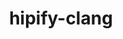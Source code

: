 ---
title: "hipify-clang"
layout: cache
categories: [package, develop]
meta: {"versions": ["5.4.3"], "compilers": ["gcc@=11.1.0", "gcc@=11.3.0"], "oss": ["ubuntu20.04", "ubuntu22.04"], "platforms": ["linux"], "targets": ["x86_64_v3"], "stacks": ["e4s", "gpu-tests", "ml-linux-x86_64-rocm", "root"], "num_specs": 5, "num_specs_by_stack": {"e4s": 3, "gpu-tests": 2, "root": 5, "ml-linux-x86_64-rocm": 2}}
spec_details: [{"hash": "ofro37bpiskhgbkdhui53qxs6jvugodu", "compiler": "gcc@=11.1.0", "versions": ["5.4.3"], "os": "ubuntu20.04", "platform": "linux", "target": "x86_64_v3", "variants": ["build_system=cmake", "build_type=Release", "generator=make", "~ipo", "patches=fafe6a5"], "stacks": ["e4s", "gpu-tests", "root"], "size": "-", "tarball": "https://binaries.spack.io/develop/build_cache/linux-ubuntu20.04-x86_64_v3/gcc-11.1.0/hipify-clang-5.4.3/linux-ubuntu20.04-x86_64_v3-gcc-11.1.0-hipify-clang-5.4.3-ofro37bpiskhgbkdhui53qxs6jvugodu.spack"}, {"hash": "4c2t4gbspxruhlrdzezm7awiracw276q", "compiler": "gcc@=11.1.0", "versions": ["5.4.3"], "os": "ubuntu20.04", "platform": "linux", "target": "x86_64_v3", "variants": ["build_system=cmake", "build_type=Release", "generator=make", "~ipo", "patches=fafe6a5"], "stacks": ["e4s", "gpu-tests", "root"], "size": "-", "tarball": "https://binaries.spack.io/develop/build_cache/linux-ubuntu20.04-x86_64_v3/gcc-11.1.0/hipify-clang-5.4.3/linux-ubuntu20.04-x86_64_v3-gcc-11.1.0-hipify-clang-5.4.3-4c2t4gbspxruhlrdzezm7awiracw276q.spack"}, {"hash": "oeo75ypf5kdavl6emn25qffp2cty2r4s", "compiler": "gcc@=11.1.0", "versions": ["5.4.3"], "os": "ubuntu20.04", "platform": "linux", "target": "x86_64_v3", "variants": ["build_system=cmake", "build_type=Release", "generator=make", "~ipo", "patches=fafe6a5"], "stacks": ["e4s", "root"], "size": "-", "tarball": "https://binaries.spack.io/develop/build_cache/linux-ubuntu20.04-x86_64_v3/gcc-11.1.0/hipify-clang-5.4.3/linux-ubuntu20.04-x86_64_v3-gcc-11.1.0-hipify-clang-5.4.3-oeo75ypf5kdavl6emn25qffp2cty2r4s.spack"}, {"hash": "2x5cdi7kagdd7hn5txv73urqalkg66lc", "compiler": "gcc@=11.3.0", "versions": ["5.4.3"], "os": "ubuntu22.04", "platform": "linux", "target": "x86_64_v3", "variants": ["build_system=cmake", "build_type=Release", "generator=make", "~ipo", "patches=fafe6a5"], "stacks": ["ml-linux-x86_64-rocm", "root"], "size": "-", "tarball": "https://binaries.spack.io/develop/build_cache/linux-ubuntu22.04-x86_64_v3/gcc-11.3.0/hipify-clang-5.4.3/linux-ubuntu22.04-x86_64_v3-gcc-11.3.0-hipify-clang-5.4.3-2x5cdi7kagdd7hn5txv73urqalkg66lc.spack"}, {"hash": "rfe543zunrnifgo7sp572jk2loi6jtfz", "compiler": "gcc@=11.3.0", "versions": ["5.4.3"], "os": "ubuntu22.04", "platform": "linux", "target": "x86_64_v3", "variants": ["build_system=cmake", "build_type=Release", "generator=make", "~ipo", "patches=fafe6a5"], "stacks": ["ml-linux-x86_64-rocm", "root"], "size": "-", "tarball": "https://binaries.spack.io/develop/build_cache/linux-ubuntu22.04-x86_64_v3/gcc-11.3.0/hipify-clang-5.4.3/linux-ubuntu22.04-x86_64_v3-gcc-11.3.0-hipify-clang-5.4.3-rfe543zunrnifgo7sp572jk2loi6jtfz.spack"}]
---